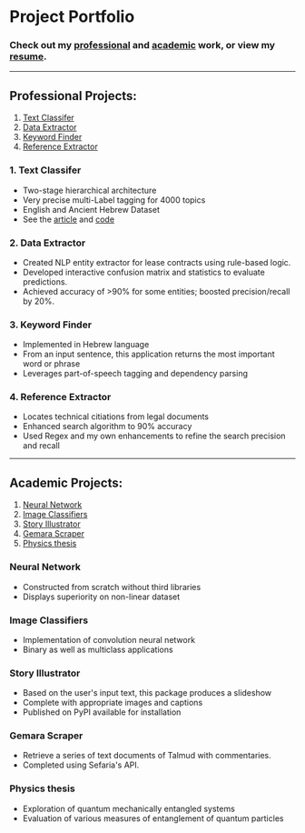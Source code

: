 # Project Portfolio

### Check out my [professional](#Professional-Projects) and [academic](#Academic-Projects) work, or view my [resume](cv.pdf).
---
## Professional Projects:
1. [Text Classifer](#Text-Classifer)
2. [Data Extractor](#Data-Extractor)
3. [Keyword Finder](#Keyword-Finder)
4. [Reference Extractor](#Reference-Extractor)

### 1. Text Classifer
- Two-stage hierarchical architecture
- Very precise multi-Label tagging for 4000 topics
- English and Ancient Hebrew Dataset
- See the [article](https://yishairasowsky.medium.com/multi-label-text-classification-d44105d581d6) and [code](https://github.com/yishairasowsky/Sefaria-Project/blob/master/ML/scripts/multi_label_classification.py)
### 2. Data Extractor 
- Created NLP entity extractor for lease contracts using rule-based logic.
- Developed interactive confusion matrix and statistics to evaluate predictions.
- Achieved accuracy of >90% for some entities; boosted precision/recall by 20%.
### 3. Keyword Finder
- Implemented in Hebrew language
- From an input sentence, this application returns the most important word or phrase
- Leverages part-of-speech tagging and dependency parsing
### 4. Reference Extractor
- Locates technical citiations from legal documents
- Enhanced search algorithm to 90% accuracy
- Used Regex and my own enhancements to refine the search precision and recall

---

## Academic Projects:
1. [Neural Network](#Neural-Network)
2. [Image Classifiers](#Image-Classifiers)
3. [Story Illustrator](#Story-Illustrator)
3. [Gemara Scraper](#Gemara-Scraper)
4. [Physics thesis](#Physics-thesis)

### Neural Network
- Constructed from scratch without third libraries
- Displays superiority on non-linear dataset
### Image Classifiers
- Implementation of convolution neural network
- Binary as well as multiclass applications
### Story Illustrator
- Based on the user's input text, this package produces a slideshow
- Complete with appropriate images and  captions
- Published on PyPI available for installation
### Gemara Scraper
- Retrieve a series of text documents of Talmud with commentaries.
- Completed using Sefaria's API.
### Physics thesis
- Exploration of quantum mechanically entangled systems
- Evaluation of various measures of entanglement of quantum particles
<!-- ### Story Illustrator -->
